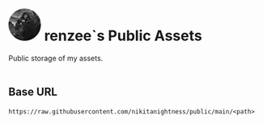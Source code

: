<h1><img src="./repo/readme-md-64.png"> renzee`s Public Assets</h1>

Public storage of my assets.<br/><br/>

## Base URL
```
https://raw.githubusercontent.com/nikitanightness/public/main/<path>
```
